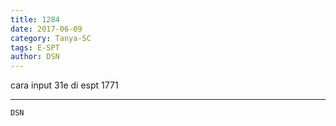 ```yaml
---
title: 1284
date: 2017-06-09
category: Tanya-SC
tags: E-SPT
author: DSN
---
```


cara input 31e di espt 1771

---



`DSN`
